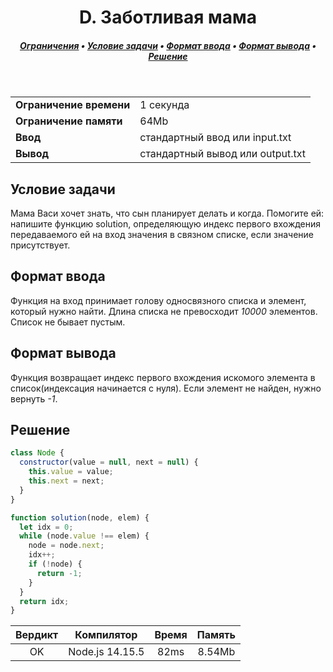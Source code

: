 <h1 align="center">D. Заботливая мама</h1>

<h5 align="center">
<a href="#limits">Ограничения</a>
•
<a href="#task">Условие задачи</a>
•
<a href="#input">Формат ввода</a>
•
<a href="#output">Формат вывода</a>
•
<a href="#solution">Решение</a>
</h5>

<br>

<table id="limits">
<tbody>
<tr>
<td>
<b>Ограничение времени</b>
</td>
<td>
1 секунда
</td>
</tr>
<tr>
<td>
<b>Ограничение памяти</b>
</td>
<td>
64Mb
</td>
</tr>
<tr>
<td>
<b>Ввод</b>
</td>
<td>
стандартный ввод или input.txt
</td>
</tr>
<tr>
<td>
<b>Вывод</b>
</td>
<td>
стандартный вывод или output.txt
</td>
</tr>
</tbody>
</table>

<h2 id="task">Условие задачи</h2>

Мама Васи хочет знать, что сын планирует делать и когда. Помогите ей: напишите функцию solution, определяющую индекс первого вхождения передаваемого ей на вход значения в связном списке, если значение присутствует.

<h2 id="input">Формат ввода</h2>

Функция на вход принимает голову односвязного списка и элемент, который нужно найти. Длина списка не превосходит <i>10000</i> элементов. Список не бывает пустым.

<h2 id="output">Формат вывода</h2>

Функция возвращает индекс первого вхождения искомого элемента в список(индексация начинается с нуля). Если элемент не найден, нужно вернуть <i>-1</i>.

<h2 id="solution">Решение</h2>

```javascript
class Node {
  constructor(value = null, next = null) {
    this.value = value;
    this.next = next;
  }
}

function solution(node, elem) {
  let idx = 0;
  while (node.value !== elem) {
    node = node.next;
    idx++;
    if (!node) {
      return -1;
    }
  }
  return idx;
}
```
<table>
  <thead>
    <tr>
      <th>Вердикт</th>
      <th>Компилятор</th>
      <th>Время</th>
      <th>Память</th>
    </tr>
  </thead>
  <tbody>
    <tr align="center">
      <td>OK</td>
      <td>Node.js 14.15.5</td>
      <td>82ms</td>
      <td>8.54Mb</td>
    </tr>
  </tbody>
</table>